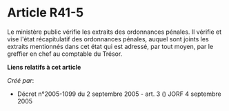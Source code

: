 # Article R41-5

Le ministère public vérifie les extraits des ordonnances pénales. Il vérifie et vise l'état récapitulatif des ordonnances
pénales, auquel sont joints les extraits mentionnés dans cet état qui est adressé, par tout moyen, par le greffier en chef au
comptable du Trésor.

**Liens relatifs à cet article**

_Créé par_:

  - Décret n°2005-1099 du 2 septembre 2005 - art. 3 () JORF 4 septembre 2005
